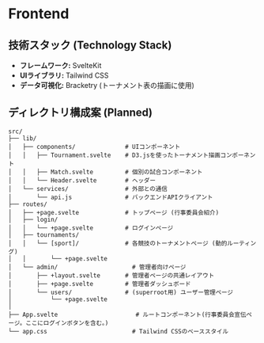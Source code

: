 # Frontend

## 技術スタック (Technology Stack)

- **フレームワーク:** SvelteKit
- **UIライブラリ:** Tailwind CSS
- **データ可視化:** Bracketry (トーナメント表の描画に使用)

## ディレクトリ構成案 (Planned)

```
src/
├── lib/
│   ├── components/              # UIコンポーネント
│   │   ├── Tournament.svelte    # D3.jsを使ったトーナメント描画コンポーネント
│   │   ├── Match.svelte         # 個別の試合コンポーネント
│   │   └── Header.svelte        # ヘッダー
│   └── services/                # 外部との通信
│       └── api.js               # バックエンドAPIクライアント
├── routes/
│   ├── +page.svelte             # トップページ (行事委員会紹介)
│   ├── login/
│   │   └── +page.svelte         # ログインページ
│   ├── tournaments/
│   │   └── [sport]/             # 各競技のトーナメントページ (動的ルーティング)
│   │       └── +page.svelte
│   └── admin/                     # 管理者向けページ
│       ├── +layout.svelte       # 管理者ページの共通レイアウト
│       ├── +page.svelte         # 管理者ダッシュボード
│       └── users/               # (superroot用) ユーザー管理ページ
│           └── +page.svelte
│
├── App.svelte                      # ルートコンポーネント(行事委員会宣伝ページ。ここにログインボタンを含む。)
└── app.css                        # Tailwind CSSのベーススタイル
```